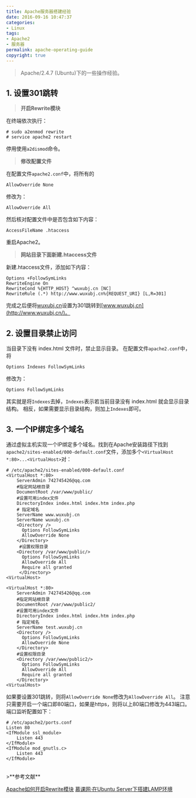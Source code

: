 ```yaml
---
title: Apache服务器搭建经验
date: 2016-09-16 10:47:37
categories:
- Linux
tags:
- Apache2
- 服务器
permalink: apache-operating-guide
copyright: true
---
```

>Apache/2.4.7 (Ubuntu)下的一些操作经验。

<!--more-->
## 1. 设置301跳转
>**开启Rewrite模块**

在终端依次执行：
```
# sudo a2enmod rewrite
# service apache2 restart

```
停用使用``a2dismod``命令。
>**修改配置文件**

在配置文件``apache2.conf``中，将所有的
```
AllowOverride None
```
修改为：
```
AllowOverride All
```
然后核对配置文件中是否包含如下内容：
```
AccessFileName .htaccess
```
重启Apache2。
>**网站目录下面新建.htaccess文件**

新建.htaccess文件，添加如下内容：
```
Options +FollowSymLinks 
RewriteEngine On 
RewriteCond %{HTTP_HOST} ^wuxubj.cn [NC] 
RewriteRule (.*) http://www.wuxubj.cn%{REQUEST_URI} [L,R=301]
```
完成之后便将[wuxubj.cn](http://wuxubj.cn/)设置为301跳转到[www.wuxubj.cn](http://www.wuxubj.cn/)。
## 2. 设置目录禁止访问

当目录下没有 index.html 文件时，禁止显示目录。
在配置文件``apache2.conf``中，将
```
Options Indexes FollowSymLinks
```
修改为：
```
Options FollowSymLinks
```
其实就是将``Indexes``去掉，``Indexes``表示若当前目录没有 index.html 就会显示目录结构。
相反，如果需要显示目录结构，则加上``Indexes``即可。

## 3. 一个IP绑定多个域名

通过虚拟主机实现一个IP绑定多个域名。找到在Apache安装路径下找到``apache2/sites-enabled/000-default.conf``文件，添加多个``<VirtualHost *:80>...<VirtualHost>``对：
```
# /etc/apache2/sites-enabled/000-default.conf
<VirtualHost *:80>
    ServerAdmin 742745426@qq.com
    #指定网站根目录
    DocumentRoot /var/www/public/
    #设置可用index文件
    DirectoryIndex index.html index.htm index.php
    # 指定域名
    ServerName www.wuxubj.cn
    ServerName wuxubj.cn
    <Directory />
      Options FollowSymLinks
      AllowOverride None
    </Directory>
     #设置权限目录
    <Directory /var/www/public/>
      Options FollowSymLinks
      AllowOverride All
      Require all granted
     </Directory>
<VirtualHost>

<VirtualHost *:80>
    ServerAdmin 742745426@qq.com
    #指定网站根目录
    DocumentRoot /var/www/public2/
    #设置可用index文件
    DirectoryIndex index.html index.htm index.php
    # 指定域名
    ServerName test.wuxubj.cn
    <Directory />
      Options FollowSymLinks
      AllowOverride None
    </Directory>
    #设置权限目录
    <Directory /var/www/public2/>
      Options FollowSymLinks
      AllowOverride All
      Require all granted 
    </Directory>
<VirtualHost>

```
如果要设置301跳转，则将``AllowOverride None``修改为``AllowOverride All``。
注意只需要开启一个端口即80端口，如果是https，则将以上80端口修改为443端口。端口监听配置如下：
```
# /etc/apache2/ports.conf
Listen 80
<IfModule ssl_module>
    Listen 443
</IfModule>
<IfModule mod_gnutls.c>
    Listen 443
</IfModule>

```

<br />
>**参考文献**

[Apache如何开启Rewrite模块](http://www.111cn.net/phper/apache/54086.htm)
[慕课网·在Ubuntu Server下搭建LAMP环境](http://www.imooc.com/learn/170)